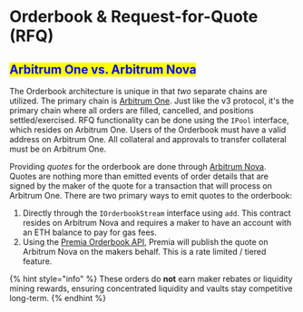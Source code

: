 # Orderbook & Request-for-Quote (RFQ)

## <mark style="color:blue;">Arbitrum One vs. Arbitrum Nova</mark>

The Orderbook architecture is unique in that _two_ separate chains are utilized. The primary chain is [Arbitrum One](https://arbitrum.io/). Just like the v3 protocol, it's the primary chain where all orders are filled, cancelled, and positions settled/exercised.   RFQ functionality can be done using the `IPool` interface, which resides on Arbitrum One. Users of the Orderbook must have a valid address on Arbitrum One. All collateral and approvals to transfer collateral must be on Arbitrum One.&#x20;

Providing _quotes_ for the orderbook are done through [Arbitrum Nova](https://nova.arbitrum.io/).  Quotes are nothing more than emitted events of order details that are signed by the maker of the quote for a transaction that will process on Arbitrum One.   There are two primary ways to emit quotes to the orderbook:

1. Directly through the `IOrderbookStream` interface using `add`.  This contract resides on Arbitrum Nova and requires a maker to have an account with an ETH balance to pay for gas fees. &#x20;
2. Using the [Premia Orderbook API](../../api/orderbook-api.md),  Premia will publish the quote on Arbitrum Nova on the makers behalf.   This is a rate limited / tiered feature.

{% hint style="info" %}
These orders do **not** earn maker rebates or liquidity mining rewards, ensuring concentrated liquidity and vaults stay competitive long-term.
{% endhint %}
